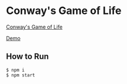 # Conway's Game of Life

[Conway's Game of Life](https://en.wikipedia.org/wiki/Conway%27s_Game_of_Life)

[Demo](https://conway-game-of-life.netlify.com/)

## How to Run

```shell
$ npm i
$ npm start
```
